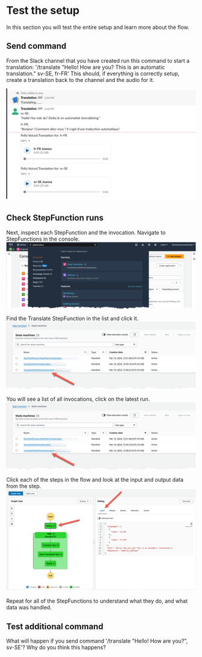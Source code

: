 # Test the setup

In this section you will test the entire setup and learn more about the flow.

## Send command

From the Slack channel that you have created run this command to start a translation: '/translate "Hello! How are you? This is an automatic translation." sv-SE, fr-FR'
This should, if everything is correctly setup, create a translation back to the channel and the audio for it.

![image showing test result](images/slack-response.png)

## Check StepFunction runs

Next, inspect each StepFunction and the invocation. Navigate to StepFunctions in the console.
![image showing stepfunctions in console](images/locate-stepfunctions.png)

Find the Translate StepFunction in the list and click it.
![image showing stepfunctions list](images/translate-stepfunction.png)

You will see a list of all invocations, click on the latest run.
![image showing stepfunctions invocations](images/translate-stepfunction.png)

Click each of the steps in the flow and look at the input and output data from the step.
![image showing stepfunctions steps](images/inspect-steps.png)

Repeat for all of the StepFunctions to understand what they do, and what data was handled.

## Test additional command

What will happen if you send command '/translate "Hello! How are you?", sv-SE'?
Why do you think this happens?
